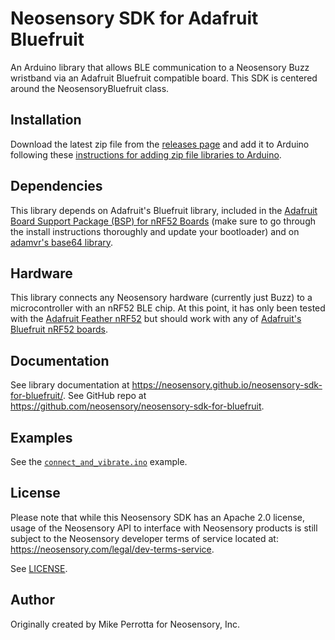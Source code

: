 # Neosensory SDK for Adafruit Bluefruit

An Arduino library that allows BLE communication to a Neosensory Buzz wristband via an Adafruit Bluefruit compatible board. This SDK is centered around the NeosensoryBluefruit class. 

## Installation

Download the latest zip file from the [releases page](https://github.com/neosensory/NeosensoryBluefruit/releases) and add it to Arduino following these [instructions for adding zip file libraries to Arduino](https://www.arduino.cc/en/guide/libraries#toc4).

## Dependencies

This library depends on Adafruit's Bluefruit library, included in the [Adafruit Board Support Package (BSP) for nRF52 Boards](https://github.com/adafruit/Adafruit_nRF52_Arduino#bsp-installation) (make sure to go through the install instructions thoroughly and update your bootloader) and on [adamvr's base64 library](https://github.com/adamvr/arduino-base64).

## Hardware

This library connects any Neosensory hardware (currently just Buzz) to a microcontroller with an nRF52 BLE chip. At this point, it has only been tested with the [Adafruit Feather nRF52](https://www.adafruit.com/product/3406) but should work with any of [Adafruit's Bluefruit nRF52 boards](https://github.com/adafruit/Adafruit_nRF52_Arduino#arduino-core-for-adafruit-bluefruit-nrf52-boards).

## Documentation

See library documentation at https://neosensory.github.io/neosensory-sdk-for-bluefruit/. See GitHub repo at https://github.com/neosensory/neosensory-sdk-for-bluefruit.

## Examples

See the [`connect_and_vibrate.ino`](https://github.com/neosensory/neosensory-sdk-for-bluefruit/blob/master/examples/connect_and_vibrate/connect_and_vibrate.ino) example.

## License

Please note that while this Neosensory SDK has an Apache 2.0 license, 
usage of the Neosensory API to interface with Neosensory products is 
still  subject to the Neosensory developer terms of service located at:
https://neosensory.com/legal/dev-terms-service.

See [LICENSE](https://github.com/neosensory/neosensory-sdk-for-bluefruit/blob/master/LICENSE).

## Author

Originally created by Mike Perrotta for Neosensory, Inc.
